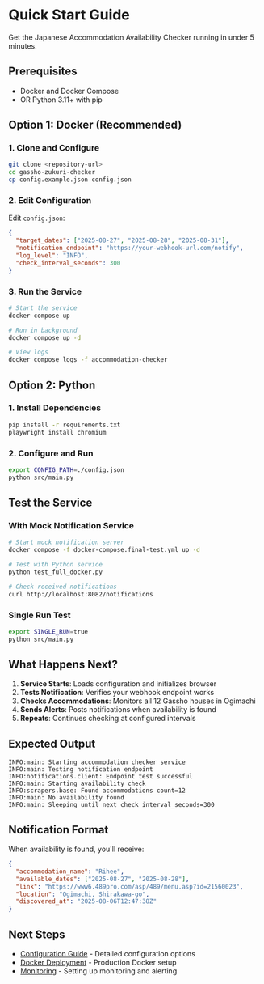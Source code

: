 # Quick Start Guide

Get the Japanese Accommodation Availability Checker running in under 5 minutes.

## Prerequisites

- Docker and Docker Compose
- OR Python 3.11+ with pip

## Option 1: Docker (Recommended)

### 1. Clone and Configure

```bash
git clone <repository-url>
cd gassho-zukuri-checker
cp config.example.json config.json
```

### 2. Edit Configuration

Edit `config.json`:

```json
{
  "target_dates": ["2025-08-27", "2025-08-28", "2025-08-31"],
  "notification_endpoint": "https://your-webhook-url.com/notify",
  "log_level": "INFO",
  "check_interval_seconds": 300
}
```

### 3. Run the Service

```bash
# Start the service
docker compose up

# Run in background
docker compose up -d

# View logs
docker compose logs -f accommodation-checker
```

## Option 2: Python

### 1. Install Dependencies

```bash
pip install -r requirements.txt
playwright install chromium
```

### 2. Configure and Run

```bash
export CONFIG_PATH=./config.json
python src/main.py
```

## Test the Service

### With Mock Notification Service

```bash
# Start mock notification server
docker compose -f docker-compose.final-test.yml up -d

# Test with Python service
python test_full_docker.py

# Check received notifications
curl http://localhost:8082/notifications
```

### Single Run Test

```bash
export SINGLE_RUN=true
python src/main.py
```

## What Happens Next?

1. **Service Starts**: Loads configuration and initializes browser
2. **Tests Notification**: Verifies your webhook endpoint works
3. **Checks Accommodations**: Monitors all 12 Gassho houses in Ogimachi
4. **Sends Alerts**: Posts notifications when availability is found
5. **Repeats**: Continues checking at configured intervals

## Expected Output

```
INFO:main: Starting accommodation checker service
INFO:main: Testing notification endpoint
INFO:notifications.client: Endpoint test successful
INFO:main: Starting availability check
INFO:scrapers.base: Found accommodations count=12
INFO:main: No availability found
INFO:main: Sleeping until next check interval_seconds=300
```

## Notification Format

When availability is found, you'll receive:

```json
{
  "accommodation_name": "Rihee",
  "available_dates": ["2025-08-27", "2025-08-28"],
  "link": "https://www6.489pro.com/asp/489/menu.asp?id=21560023",
  "location": "Ogimachi, Shirakawa-go",
  "discovered_at": "2025-08-06T12:47:38Z"
}
```

## Next Steps

- [Configuration Guide](./configuration.md) - Detailed configuration options
- [Docker Deployment](./docker-deployment.md) - Production Docker setup
- [Monitoring](./monitoring.md) - Setting up monitoring and alerting